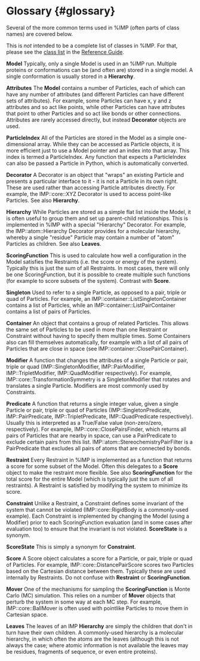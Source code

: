Glossary {#glossary}
========

Several of the more common terms used in %IMP (often parts of class names) are
covered below.

This is *not* intended to be a complete list of classes in %IMP. For that,
please see the [class list](../ref/annotated.html)
in the [Reference Guide](../ref/).

**Model**
Typically, only a single Model is used in an %IMP run. Multiple
proteins or conformations can be (and often are) stored in a single model.
A single conformation is usually stored in a **Hierarchy**.

**Attributes**
The **Model** contains a number of Particles, each of which can have any
number of attributes (and different Particles can have different sets of
attributes). For example, some Particles can have x, y and z attributes and so
act like points, while other Particles can have attributes that point to other
Particles and so act like bonds or other connections. Attributes are rarely
accessed directly, but instead **Decorator** objects are used.

**ParticleIndex**
All of the Particles are stored in the Model as a simple one-dimensional
array. While they can be accessed as Particle objects, it is more
efficient just to use a Model pointer and an index into that array. This
index is termed a ParticleIndex. Any function that expects a ParticleIndex
can also be passed a Particle in Python, which is automatically converted.

**Decorator**
A Decorator is an object that "wraps" an existing Particle and presents
a particular interface to it - it is not a Particle in its own right.
These are used rather than accessing Particle attributes directly. For
example, the IMP::core::XYZ Decorator is used to access point-like
Particles. See also **Hierarchy**.

**Hierarchy**
While Particles are stored as a simple flat list inside the Model,
it is often useful to group them and set up parent-child relationships.
This is implemented in %IMP with a special "Hierarchy" Decorator.
For example, the IMP::atom::Hierarchy Decorator provides for a molecular
hierarchy, whereby a single "residue" Particle may contain a number of "atom"
Particles as children. See also **Leaves**.

**ScoringFunction**
This is used to calculate how well a configuration in the Model satisfies
the Restraints (i.e. the score or energy of the system). Typically this
is just the sum of all Restraints. In most cases, there will only be one
ScoringFunction, but it is possible to create multiple such functions
(for example to score subsets of the system).
Contrast with **Score**.

**Singleton**
Used to refer to a single Particle, as opposed to a pair,
triple or quad of Particles. For example, an
IMP::container::ListSingletonContainer contains a list of
Particles, while an IMP::container::ListPairContainer contains a list
of pairs of Particles.

**Container**
An object that contains a group of related Particles. This allows the same
set of Particles to be used in more than one Restraint or Constraint
without having to specify them multiple times. Some Containers also can
fill themselves automatically, for example with a list of all pairs of
Particles that are close in space (see IMP::container::ClosePairContainer).

**Modifier**
A function that changes the attributes of a single Particle or pair,
triple or quad (IMP::SingletonModifier, IMP::PairModifier,
IMP::TripletModifier, IMP::QuadModifier respectively). For example,
IMP::core::TransformationSymmetry is a SingletonModifier
that rotates and translates a single Particle. Modifiers are most commonly
used by Constraints.

**Predicate**
A function that returns a single integer value, given a single
Particle or pair, triple or quad of Particles (IMP::SingletonPredicate,
IMP::PairPredicate, IMP::TripletPredicate, IMP::QuadPredicate respectively).
Usually this is interpreted as a True/False value (non-zero/zero,
respectively). For example, IMP::core::ClosePairsFinder, which returns all
pairs of Particles that are nearby in space, can use a PairPredicate to
exclude certain pairs from this list.
IMP::atom::StereochemistryPairFilter is a PairPredicate that excludes all pairs
of atoms that are connected by bonds.

**Restraint**
Every Restraint in %IMP is implemented as a function that returns a
score for some subset of the Model. Often this delegates to a **Score** object
to make the restraint more flexible. See also **ScoringFunction** for the total
score for the entire Model (which is typically just the sum of all
restraints). A Restraint is satisfied by modifying the system to minimize
its score.

**Constraint**
Unlike a Restraint, a Constraint defines some invariant of the
system that cannot be violated (IMP::core::RigidBody is a commonly-used
example). Each Constraint is implemented by changing the Model (using
a Modifier) prior to each ScoringFunction evaluation (and in some cases after
evaluation too) to ensure that the invariant is not violated.
**ScoreState** is a synonym.

**ScoreState**
This is simply a synonym for **Constraint**.

**Score**
A Score object calculates a score for a Particle, or pair, triple or quad
of Particles. For example, IMP::core::DistancePairScore scores two Particles
based on the Cartesian distance between them. Typically these are used
internally by Restraints.
Do not confuse with **Restraint** or **ScoringFunction**.

**Mover**
One of the mechanisms for sampling the **ScoringFunction** is Monte Carlo (MC)
simulation. This relies on a number of **Mover** objects that perturb the
system in some way at each MC step. For example, IMP::core::BallMover is often
used with pointlike Particles to move them in Cartesian space.

**Leaves**
The leaves of an IMP **Hierarchy** are simply the children that don't in turn
have their own children. A commonly-used hierarchy is a molecular hierarchy,
in which often the atoms are the leaves (although this is not always the case;
where atomic information is not available the leaves may be residues, fragments
of sequence, or even entire proteins).
